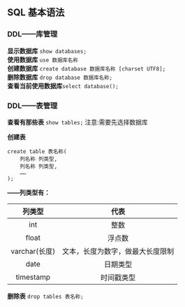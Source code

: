 ## SQL 基本语法
### DDL——库管理
**显示数据库** `show databases;`<br>
**使用数据库** `use 数据库名称`<br>
**创建数据库** `create database 数据库名称 [charset UTF8];`<br>
**删除数据库** `drop database 数据库名称;`<br>
**查看当前使用数据库**`select database();`
### DDL——表管理
**查看有那些表** `show tables;` 注意:需要先选择数据库<br> 

**创建表** 
```
create table 表名称(
    列名称 列类型,
    列名称 列类型,
    ……
);
```
**——列类型有：**

|     列类型     |        代表        |
|:-----------:|:----------------:|
|     int     |        整数        |
|    float    |       浮点数        |
| varchar(长度) | 文本，长度为数字，做最大长度限制 | |
|    date     |       日期类型       |
|  timestamp  |      时间戳类型       |
  
**删除表**  `drop tables 表名称;`<br>


